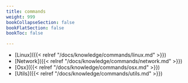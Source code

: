```yaml
---
title: commands
weight: 999
bookCollapseSection: false
bookFlatSection: false
bookToc: false

---
```


- [Linux]({{< relref "/docs/knowledge/commands/linux.md" >}})
- [Network]({{< relref "/docs/knowledge/commands/network.md" >}})
- [Osx]({{< relref "/docs/knowledge/commands/osx.md" >}})
- [Utils]({{< relref "/docs/knowledge/commands/utils.md" >}})
